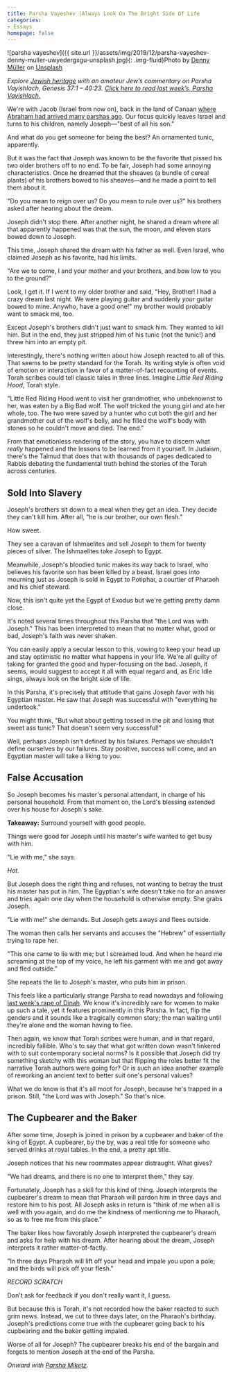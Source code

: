 ```yaml
---
title: Parsha Vayeshev |Always Look On The Bright Side Of Life
categories:
- Essays
homepage: false
---
```


![parsha vayeshev]({{ site.url }}/assets/img/2019/12/parsha-vayeshev-denny-muller-uwyedergxgu-unsplash.jpg){: .img-fluid}Photo by [Denny Müller](https://unsplash.com/@redaquamedia?utm_source=unsplash&utm_medium=referral&utm_content=creditCopyText) on [Unsplash](https://unsplash.com/s/photos/prison?utm_source=unsplash&utm_medium=referral&utm_content=creditCopyText)

_Explore [Jewish heritage](https://withoutapath.com/jewish-heritage/) with an amateur Jew’s commentary on Parsha Vayishlach, Genesis 37:1 – 40:23. [Click here to read last week’s, Parsha Vayishlach.](https://withoutapath.com/parsha-vayishlach/)_

We're with Jacob (Israel from now on), back in the land of Canaan [where Abraham had arrived many parshas ago](https://withoutapath.com/parsha-lech-lecha/). Our focus quickly leaves Israel and turns to his children, namely Joseph––"best of all his son."

And what do you get someone for being the best? An ornamented tunic, apparently.

But it was the fact that Joseph was known to be the favorite that pissed his two older brothers off to no end. To be fair, Joseph had some annoying characteristics. Once he dreamed that the sheaves (a bundle of cereal plants) of his brothers bowed to his sheaves––and he made a point to tell them about it.

<!-- more -->

"Do you mean to reign over us? Do you mean to rule over us?" his brothers asked after hearing about the dream.

Joseph didn't stop there. After another night, he shared a dream where all that apparently happened was that the sun, the moon, and eleven stars bowed down to Joseph.

This time, Joseph shared the dream with his father as well. Even Israel, who claimed Joseph as his favorite, had his limits.

"Are we to come, I and your mother and your brothers, and bow low to you to the ground?"

Look, I get it. If I went to my older brother and said, "Hey, Brother! I had a crazy dream last night. We were playing guitar and suddenly _your_ guitar bowed to mine. Anywho, have a good one!" my brother would probably want to smack me, too.

Except Joseph's brothers didn't just want to smack him. They wanted to kill him. But in the end, they just stripped him of his tunic (not the tunic!) and threw him into an empty pit.

Interestingly, there's nothing written about how Joseph reacted to all of this. That seems to be pretty standard for the Torah. Its writing style is often void of emotion or interaction in favor of a matter-of-fact recounting of events. Torah scribes could tell classic tales in three lines. Imagine _Little Red Riding Hood_, Torah style.

"Little Red Riding Hood went to visit her grandmother, who unbeknownst to her, was eaten by a Big Bad wolf. The wolf tricked the young girl and ate her whole, too. The two were saved by a hunter who cut both the girl and her grandmother out of the wolf's belly, and he filled the wolf's body with stones so he couldn't move and died. The end."

From that emotionless rendering of the story, you have to discern what _really_ happened and the lessons to be learned from it yourself. In Judaism, there's the Talmud that does that with thousands of pages dedicated to Rabbis debating the fundamental truth behind the stories of the Torah across centuries.

## Sold Into Slavery

Joseph's brothers sit down to a meal when they get an idea. They decide they can't kill him. After all, "he is our brother, our own flesh."

How sweet.

They see a caravan of Ishmaelites and sell Joseph to them for twenty pieces of silver. The Ishmaelites take Joseph to Egypt.

Meanwhile, Joseph's bloodied tunic makes its way back to Israel, who believes his favorite son has been killed by a beast. Israel goes into mourning just as Joseph is sold in Egypt to Potiphar, a courtier of Pharaoh and his chief steward.

Now, this isn't quite yet the Egypt of Exodus but we're getting pretty damn close.

It's noted several times throughout this Parsha that "the Lord was with Joseph." This has been interpreted to mean that no matter what, good or bad, Joseph's faith was never shaken. 

You can easily apply a secular lesson to this, vowing to keep your head up and stay optimistic no matter what happens in your life. We're all guilty of taking for granted the good and hyper-focusing on the bad. Joseph, it seems, would suggest to accept it all with equal regard and, as Eric Idle sings, always look on the bright side of life.

In this Parsha, it's precisely that attitude that gains Joseph favor with his Egyptian master. He saw that Joseph was successful with "everything he undertook."

You might think, "But what about getting tossed in the pit and losing that sweet ass tunic? That doesn't seem very successful!"

Well, perhaps Joseph isn't defined by his failures. Perhaps _we_ shouldn't define ourselves by our failures. Stay positive, success will come, and an Egyptian master will take a liking to you.

## False Accusation

So Joseph becomes his master's personal attendant, in charge of his personal household. From that moment on, the Lord's blessing extended over his house for Joseph's sake.

**Takeaway:** Surround yourself with good people.

Things were good for Joseph until his master's wife wanted to get busy with him.

"Lie with me," she says.

_Hot_.

But Joseph does the right thing and refuses, not wanting to betray the trust his master has put in him. The Egyptian's wife doesn't take no for an answer and tries again one day when the household is otherwise empty. She grabs Joseph.

"Lie with me!" she demands. But Joseph gets aways and flees outside.

The woman then calls her servants and accuses the "Hebrew" of essentially trying to rape her.

"This one came to lie with me; but I screamed loud. And when he heard me screaming at the top of my voice, he left his garment with me and got away and fled outside."

She repeats the lie to Joseph's master, who puts him in prison.

This feels like a particularly strange Parsha to read nowadays and following [last week's rape of Dinah](https://withoutapath.com/parsha-vayishlach/). We know it's incredibly rare for women to make up such a tale, yet it features prominently in this Parsha. In fact, flip the genders and it sounds like a tragically common story; the man waiting until they're alone and the woman having to flee.

Then again, we know that Torah scribes were human, and in that regard, incredibly fallible. Who's to say that what got written down wasn't tinkered with to suit contemporary societal norms? Is it possible that Joseph did try something sketchy with this woman but that flipping the roles better fit the narrative Torah authors were going for? Or is such an idea another example of reworking an ancient text to better suit one's personal values?

What we do know is that it's all moot for Joseph, because he's trapped in a prison. Still, "the Lord was with Joseph." So that's nice.

## The Cupbearer and the Baker

After some time, Joseph is joined in prison by a cupbearer and baker of the king of Egypt. A cupbearer, by the by, was a real title for someone who served drinks at royal tables. In the end, a pretty apt title.

Joseph notices that his new roommates appear distraught. What gives?

"We had dreams, and there is no one to interpret them," they say.

Fortunately, Joseph has a skill for this kind of thing. Joseph interprets the cupbearer's dream to mean that Pharaoh will pardon him in three days and restore him to his post. All Joseph asks in return is "think of me when all is well with you again, and do me the kindness of mentioning me to Pharaoh, so as to free me from this place."

The baker likes how favorably Joseph interpreted the cupbearer's dream and asks for help with his dream. After hearing about the dream, Joseph interprets it rather matter-of-factly.

"In three days Pharaoh will lift off your head and impale you upon a pole; and the birds will pick off your flesh."

_RECORD SCRATCH_

Don't ask for feedback if you don't really want it, I guess.

But because this is Torah, it's not recorded how the baker reacted to such grim news. Instead, we cut to three days later, on the Pharaoh's birthday. Joseph's predictions come true with the cupbearer going back to his cupbearing and the baker getting impaled.

Worse of all for Joseph? The cupbearer breaks his end of the bargain and forgets to mention Joseph at the end of the Parsha.

_Onward with [Parsha Miketz](https://withoutapath.com/parsha-miketz/)._

